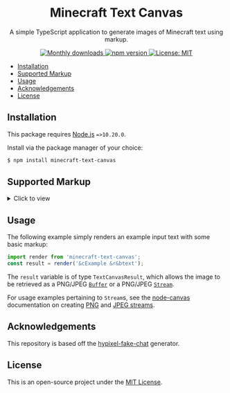 <h1 align="center">Minecraft Text Canvas</h1>
<p align="center">A simple TypeScript application to generate images of Minecraft text using markup.</p>
<div align="center">
    <a href="https://www.npmjs.com/package/minecraft-text-canvas" target="_blank" rel="noreferrer">
        <img alt="Monthly downloads" src="https://img.shields.io/npm/dm/minecraft-text-canvas.svg?color=blue">
    </a>
    <a href="https://www.npmjs.com/package/minecraft-text-canvas" target="_blank" rel="noreferrer">
        <img alt="npm version" src="https://img.shields.io/npm/v/minecraft-text-canvas.svg">
    </a>
    <a href="https://github.com/Jejebecarte/minecraft-text-canvas/blob/master/LICENSE" target="_blank" rel="noreferrer">
        <img alt="License: MIT" src="https://img.shields.io/npm/l/minecraft-text-canvas?color=green" />
    </a>
</div>

-   [Installation](#installation)
-   [Supported Markup](#supported-markup)
-   [Usage](#usage)
-   [Acknowledgements](#acknowledgements)
-   [License](#license)

## Installation

This package requires [Node.js](https://nodejs.org/) `=>10.20.0`.

Install via the package manager of your choice:

```bash
$ npm install minecraft-text-canvas
```

## Supported Markup

<details>
<summary>Click to view</summary>

| Name         | Character |
| ------------ | --------- |
| Dark Red     | &4        |
| Red          | &c        |
| Gold         | &6        |
| Yellow       | &e        |
| Dark Green   | &2        |
| Green        | &a        |
| Aqua         | &b        |
| Dark Aqua    | &3        |
| Dark Blue    | &1        |
| Blue         | &9        |
| Light Purple | &d        |
| Dark Purple  | &5        |
| White        | &f        |
| Gray         | &7        |
| Dark Gray    | &8        |
| Black        | &0        |
| Bold         | &l        |
| Italic       | &o        |
| Reset        | &r        |
| Newline      | \n        |

</details>

## Usage

The following example simply renders an example input text with some basic markup:

```javascript
import render from 'minecraft-text-canvas';
const result = render('&cExample &r&btext');
```

The `result` variable is of type `TextCanvasResult`, which allows the image to be retrieved as a PNG/JPEG [`Buffer`](https://nodejs.org/api/buffer.html) or a PNG/JPEG [`Stream`](https://nodejs.org/api/stream.html#readable-streams).

For usage examples pertaining to `Stream`s, see the [node-canvas](https://github.com/Automattic/node-canvas) documentation on creating [PNG](https://github.com/Automattic/node-canvas?tab=readme-ov-file#canvascreatepngstream) and [JPEG streams](https://github.com/Automattic/node-canvas?tab=readme-ov-file#canvascreatejpegstream).

## Acknowledgements

This repository is based off the [hypixel-fake-chat](https://github.com/mat-1/hypixel-fake-chat) generator.

## License

This is an open-source project under the [MIT License](https://github.com/Jejebecarte/minecraft-chat-generator/blob/master/LICENSE).
